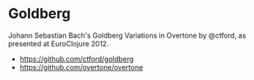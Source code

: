 # Goldberg

Johann Sebastian Bach's Goldberg Variations in Overtone by @ctford, as presented at EuroClojure 2012.

* https://github.com/ctford/goldberg
* https://github.com/overtone/overtone
